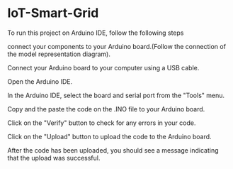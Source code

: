 # IoT-Smart-Grid
To run this project on Arduino IDE, follow the following steps

connect your components to your Arduino board.(Follow the connection of the model representation diagram).
 
Connect your Arduino board to your computer using a USB cable.

Open the Arduino IDE.

In the Arduino IDE, select the board and serial port from the "Tools" menu.

Copy and the paste the code on the .INO file to your Arduino board.

Click on the "Verify" button to check for any errors in your code.

Click on the "Upload" button to upload the code to the Arduino board.

After the code has been uploaded, you should see a message indicating that the upload was successful. 
